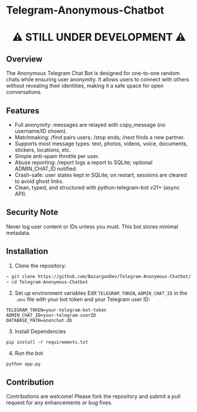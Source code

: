 # Telegram-Anonymous-Chatbot

<h1 align="center">⚠️ STILL UNDER DEVELOPMENT ⚠️</h1>

## Overview
The Anonymous Telegram Chat Bot is designed for one-to-one random chats while ensuring user anonymity. It allows users to connect with others without revealing their identities, making it a safe space for open conversations.

## Features
- Full anonymity: messages are relayed with copy_message (no username/ID shown).
- Matchmaking: /find pairs users; /stop ends; /next finds a new partner.
- Supports most message types: text, photos, videos, voice, documents, stickers, locations, etc.
- Simple anti-spam throttle per user.
- Abuse reporting: /report logs a report to SQLite; optional ADMIN_CHAT_ID notified.
- Crash-safe: user states kept in SQLite; on restart, sessions are cleared to avoid ghost links.
- Clean, typed, and structured with python-telegram-bot v21+ (async API).

## Security Note
Never log user content or IDs unless you must. This bot stores minimal metadata.

## Installation
1. Clone the repository:
```bash
~ git clone https://github.com/BazarganDev/Telegram-Anonymous-Chatbot/
~ cd Telegram-Anonymous-Chatbot
```
2. Set up environment variables
Edit `TELEGRAM_TOKEN`, `ADMIN_CHAT_ID` in the `.env` file with your bot token and your Telegram user ID:
```env
TELEGRAM_TOKEN=your-telegram-bot-token
ADMIN_CHAT_ID=your-telegram-userID
DATABASE_PATH=anonchat.db
```
3. Install Dependencies
```
pip install -r requirements.txt
```
4. Run the bot
```
python app.py
```

## Contribution
Contributions are welcome! Please fork the repository and submit a pull request for any enhancements or bug fixes.

